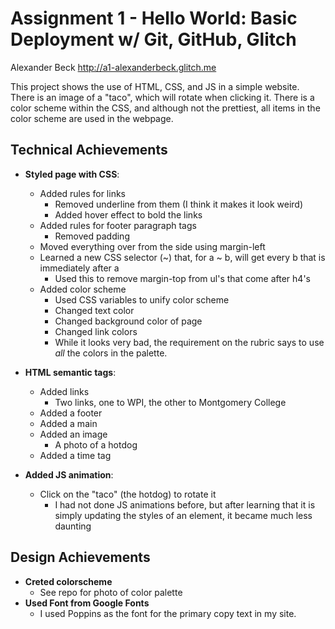 Assignment 1 - Hello World: Basic Deployment w/ Git, GitHub, Glitch
===

Alexander Beck
http://a1-alexanderbeck.glitch.me

This project shows the use of HTML, CSS, and JS in a simple website. There is an image of a "taco", which will rotate when clicking it. There is a color scheme within the CSS, and although not the prettiest, all items in the color scheme are used in the webpage. 

## Technical Achievements
- **Styled page with CSS**: 
    * Added rules for links
        * Removed underline from them (I think it makes it look weird)
        * Added hover effect to bold the links
    * Added rules for footer paragraph tags
        * Removed padding
    * Moved everything over from the side using margin-left
    * Learned a new CSS selector (~) that, for a ~ b, will get every b that is immediately after a
        * Used this to remove margin-top from ul's that come after h4's
    * Added color scheme
        * Used CSS variables to unify color scheme
        * Changed text color
        * Changed background color of page
        * Changed link colors
        * While it looks very bad, the requirement on the rubric says to use *all* the colors in the palette.
- **HTML semantic tags**:
    * Added links
        * Two links, one to WPI, the other to Montgomery College
    * Added a footer
    * Added a main
    * Added an image
        * A photo of a hotdog
    * Added a time tag

- **Added JS animation**:
    * Click on the "taco" (the hotdog) to rotate it
        * I had not done JS animations before, but after learning that it is simply updating the styles of an element, it became much less daunting

## Design Achievements
- **Creted colorscheme**
    * See repo for photo of color palette
- **Used Font from Google Fonts**
    * I used Poppins as the font for the primary copy text in my site.
